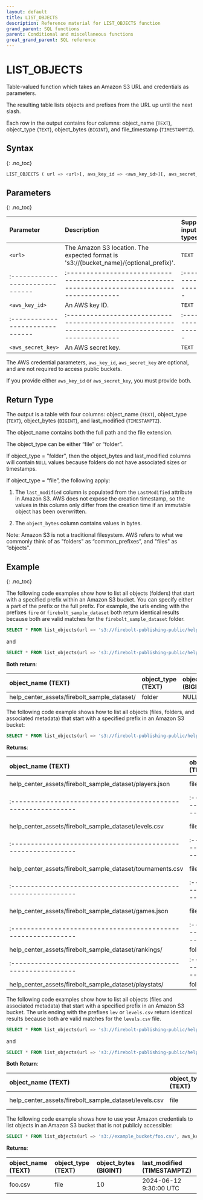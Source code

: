 ```yaml
---
layout: default
title: LIST_OBJECTS
description: Reference material for LIST_OBJECTS function
grand_parent: SQL functions
parent: Conditional and miscellaneous functions
great_grand_parent: SQL reference
---
```


# LIST_OBJECTS

Table-valued function which takes an Amazon S3 URL and credentials as parameters.

The resulting table lists objects and prefixes from the URL up until the next slash.

Each row in the output contains four columns:  object_name (`TEXT`), object_type (`TEXT`), object_bytes (`BIGINT`), and file_timestamp (`TIMESTAMPTZ`).

## Syntax

{: .no_toc}

```sql
LIST_OBJECTS ( url => <url>[, aws_key_id => <aws_key_id>][, aws_secret_key => <aws_secret_key>])
```

## Parameters

{: .no_toc}

| Parameter                     | Description                                                                                      | Supported input types |
|:------------------------------|:-------------------------------------------------------------------------------------------------|:----------------------|
| `<url>`                       | The Amazon S3 location. The expected format is 's3://{bucket_name}/{optional_prefix}'.               | `TEXT`                |
|:------------------------------|:-------------------------------------------------------------------------------------------------|:----------------------|
| `<aws_key_id>`                | An AWS key ID.                                                                                      | `TEXT`                |
|:------------------------------|:-------------------------------------------------------------------------------------------------|:----------------------|
| `<aws_secret_key>`            | An AWS secret key.                                                                                  | `TEXT`                |


The AWS credential parameters, `aws_key_id`, `aws_secret_key` are optional, and are not required to access public buckets.

If you provide either `aws_key_id` or `aws_secret_key`, you must provide both.

## Return Type

The output is a table with four columns: object_name (`TEXT`), object_type (`TEXT`), object_bytes (`BIGINT`), and last_modified (`TIMESTAMPTZ`).

The object_name contains both the full path and the file extension.

The object_type can be either “file” or “folder”.

If object_type = "folder", then the object_bytes and last_modified columns will contain `NULL` values because folders do not have associated sizes or timestamps.

If object_type = “file”, the following apply:
1. The `last_modified` column is populated from the `LastModified` attribute in Amazon S3. AWS does not expose the creation timestamp, so the values in this column only differ from the creation time if an immutable object has been overwritten.

2. The `object_bytes` column contains values in bytes.

Note: Amazon S3 is not a traditional filesystem. AWS refers to what we commonly think of as "folders" as “common_prefixes”, and "files" as “objects”.

## Example

{: .no_toc}

The following code examples show how to list all objects (folders) that start with a specified prefix within an Amazon S3 bucket. You can specify either a part of the prefix or the full prefix. For example, the urls ending with the prefixes `fire` or `firebolt_sample_dataset` both return identical results because both are valid matches for the `firebolt_sample_dataset` folder.

```sql
SELECT * FROM list_objects(url => 's3://firebolt-publishing-public/help_center_assets/fire')
```

and

```sql
SELECT * FROM list_objects(url => 's3://firebolt-publishing-public/help_center_assets/firebolt_sample_dataset')
```


**Both return**:

| object_name (TEXT)                                          | object_type (TEXT) | object_bytes (BIGINT) |  last_modified (TIMESTAMPTZ) |
|:------------------------------------------------------------|:-------------------|:----------------------|:-----------------------------|
| help_center_assets/firebolt_sample_dataset/                 | folder             | NULL                  | NULL                         |

The following code example shows how to list all objects (files, folders, and associated metadata) that start with a specified prefix in an Amazon S3 bucket:

```sql
SELECT * FROM list_objects(url => 's3://firebolt-publishing-public/help_center_assets/firebolt_sample_dataset/')
```

**Returns**:

| object_name (TEXT)                                          | object_type (TEXT) | object_bytes (BIGINT) |  last_modified (TIMESTAMPTZ) |
|:------------------------------------------------------------|:-------------------|:----------------------|:-----------------------------|
| help_center_assets/firebolt_sample_dataset/players.json     | file               | 1,421,277             | 2023-02-27 10:49:13+01       |
|:------------------------------------------------------------|:-------------------|:----------------------|:-----------------------------|
| help_center_assets/firebolt_sample_dataset/levels.csv       | file               | 83,596                | 2023-02-27 11:06:52+01       |
|:------------------------------------------------------------|:-------------------|:----------------------|:-----------------------------|
| help_center_assets/firebolt_sample_dataset/tournaments.csv  | file               | 83,351                | 2022-12-15 15:34:14+01       |
|:------------------------------------------------------------|:-------------------|:----------------------|:-----------------------------|
| help_center_assets/firebolt_sample_dataset/games.json       | file               | 872                   | 2023-02-27 13:18:54+01       |
|:------------------------------------------------------------|:-------------------|:----------------------|:-----------------------------|
| help_center_assets/firebolt_sample_dataset/rankings/        | folder             | NULL                  | NULL                         |
|:------------------------------------------------------------|:-------------------|:----------------------|:-----------------------------|
| help_center_assets/firebolt_sample_dataset/playstats/       | folder             | NULL                  | NULL                         |

The following code examples show how to list all objects (files and associated metadata) that start with a specified prefix in an Amazon S3 bucket. The urls ending with the prefixes `lev` or `levels.csv` return identical results because both are valid matches for the `levels.csv` file.

```sql
SELECT * FROM list_objects(url => 's3://firebolt-publishing-public/help_center_assets/firebolt_sample_dataset/lev')
```

and

```sql
SELECT * FROM list_objects(url => 's3://firebolt-publishing-public/help_center_assets/firebolt_sample_dataset/levels.csv')
```

**Both Return**:

| object_name (TEXT)                                          | object_type (TEXT) | object_bytes (BIGINT) |  last_modified (TIMESTAMPTZ) |
|:------------------------------------------------------------|:-------------------|:----------------------|:-----------------------------|
| help_center_assets/firebolt_sample_dataset/levels.csv       | file               | 83,596                | 2023-02-27 11:06:52+01       |


The following code example shows how to use your Amazon credentials to list objects in an Amazon S3 bucket that is not publicly accessible:

```sql
SELECT * FROM list_objects(url => 's3://example_bucket/foo.csv', aws_key_id => 'my_key_id', aws_secret_key => 'my_secret_key')
```

**Returns**:

| object_name (TEXT)                                          | object_type (TEXT) | object_bytes (BIGINT) |  last_modified (TIMESTAMPTZ) |
|:------------------------------------------------------------|:-------------------|:----------------------|:-----------------------------|
| foo.csv                                                     | file               | 10                    | 2024-06-12 9:30:00 UTC       |
